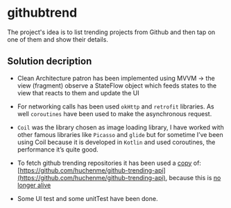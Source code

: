 # githubtrend
The project's idea is to list trending projects from Github and then tap on one of them and show their details.

## Solution decription
*  Clean Architecture patron has been implemented using MVVM → the view (fragment) observe a StateFlow object which feeds states to the view that reacts to them and update the UI  
* For networking calls has been used `okHttp` and `retrofit` libraries. As well `coroutines` have been used to make the asynchronous request.

* `Coil` was the library chosen as image loading library, I have worked with other famous libraries like `Picasso` and `glide` but for sometime I’ve been using Coil  because it is developed in `Kotlin` and used coroutines, the performance it’s quite good.

* To fetch github trending repositories it has been used a [copy](https://github-trending-api.waningflow.com) of: [https://github.com/huchenme/github-trending-api](https://github.com/huchenme/github-trending-api), because this is [no longer alive](https://github.com/huchenme/github-trending-api/issues/130%28https://github.com/huchenme/github-trending-api/issues/130%29) 

* Some UI test and some unitTest have been done.
